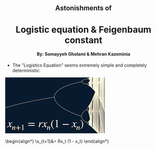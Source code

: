 <div>
    <h2 align="center">Astonishments of</h2> 
    <h1 align="center">Logistic equation & Feigenbaum constant</h1>            
    <h4 align="center">By: Somayyeh Gholami & Mehran Kazeminia</h4>
</div>

* The "Logistics Equation" seems extremely simple and completely deterministic:

<img src="https://raw.githubusercontent.com/MehranKazeminia/Logistic-Equation/main/r101.png">

\begin{align*}
\\x_{t+1}&= Rx_t (1 - x_t)
\end{align*}
